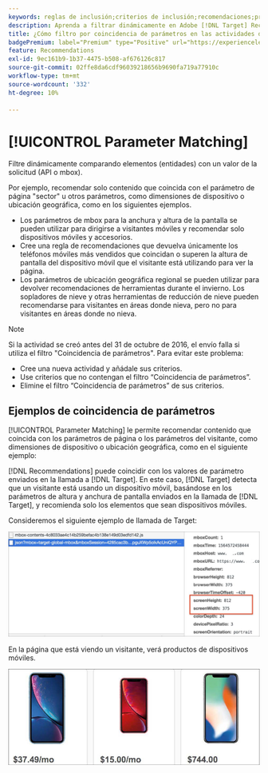 ```yaml
---
keywords: reglas de inclusión;criterios de inclusión;recomendaciones;promoción;promociones;filtrado dinámico;dinámico;coincidencia de parámetros
description: Aprenda a filtrar dinámicamente en Adobe [!DNL Target] Recommendations comparando elementos (entidades) con un valor de la solicitud (API o mbox).
title: ¿Cómo filtro por coincidencia de parámetros en las actividades de Recommendations?
badgePremium: label="Premium" type="Positive" url="https://experienceleague.adobe.com/docs/target/using/introduction/intro.html?lang=es#premium newtab=true" tooltip="Consulte qué se incluye en Target Premium."
feature: Recommendations
exl-id: 9ec161b9-1b37-4475-b508-af676126c817
source-git-commit: 02ffe8da6cdf96039218656b9690fa719a77910c
workflow-type: tm+mt
source-wordcount: '332'
ht-degree: 10%

---
```


# [!UICONTROL Parameter Matching]

Filtre dinámicamente comparando elementos (entidades) con un valor de la solicitud (API o mbox).

Por ejemplo, recomendar solo contenido que coincida con el parámetro de página &quot;sector&quot; u otros parámetros, como dimensiones de dispositivo o ubicación geográfica, como en los siguientes ejemplos.

* Los parámetros de mbox para la anchura y altura de la pantalla se pueden utilizar para dirigirse a visitantes móviles y recomendar solo dispositivos móviles y accesorios.
* Cree una regla de recomendaciones que devuelva únicamente los teléfonos móviles más vendidos que coincidan o superen la altura de pantalla del dispositivo móvil que el visitante está utilizando para ver la página.
* Los parámetros de ubicación geográfica regional se pueden utilizar para devolver recomendaciones de herramientas durante el invierno. Los sopladores de nieve y otras herramientas de reducción de nieve pueden recomendarse para visitantes en áreas donde nieva, pero no para visitantes en áreas donde no nieva.

>[!NOTE]
>
>Si la actividad se creó antes del 31 de octubre de 2016, el envío falla si utiliza el filtro &quot;Coincidencia de parámetros&quot;. Para evitar este problema:
>
>* Cree una nueva actividad y añádale sus criterios.
>* Use criterios que no contengan el filtro “Coincidencia de parámetros”.
>* Elimine el filtro “Coincidencia de parámetros” de sus criterios.

## Ejemplos de coincidencia de parámetros

[!UICONTROL Parameter Matching] le permite recomendar contenido que coincida con los parámetros de página o los parámetros del visitante, como dimensiones de dispositivo o ubicación geográfica, como en el siguiente ejemplo:

[!DNL Recommendations] puede coincidir con los valores de parámetro enviados en la llamada a [!DNL Target]. En este caso, [!DNL Target] detecta que un visitante está usando un dispositivo móvil, basándose en los parámetros de altura y anchura de pantalla enviados en la llamada de [!DNL Target], y recomienda solo los elementos que sean dispositivos móviles.

Consideremos el siguiente ejemplo de llamada de Target:

![Llamada de destino](/help/main/c-recommendations/c-algorithms/assets/example-target-call-2.png)

En la página que está viendo un visitante, verá productos de dispositivos móviles.

![Productos de dispositivos móviles](/help/main/c-recommendations/c-algorithms/assets/phones.png)
